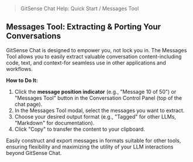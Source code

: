 <!--
Component: Quick Start - Messages Tool
Block-UUID: e3b07b42-078c-429f-8286-26c715adbac2
Parent-UUID: N/A
Version: 1.0.0
Description: Quick start guide for using the Messages Tool to extract and port conversation content for use in other tools.
Language: Markdown
Created-at: 2025-07-30T00:16:36.422Z
Authors: Gemini 2.5 Flash Thinking (v1.0.0)
-->


> GitSense Chat Help: Quick Start / Messages Tool

## Messages Tool: Extracting & Porting Your Conversations

GitSense Chat is designed to empower you, not lock you in. The Messages Tool allows you to easily extract valuable conversation content-including code, text, and context-for seamless use in other applications and workflows.

**How to Do It:**

1.  Click the **message position indicator** (e.g., "Message 10 of 50") or "Messages Tool" button in the Conversation Control Panel (top of the chat page).
2.  In the Messages Tool modal, select the messages you want to extract.
3.  Choose your desired output format (e.g., "Tagged" for other LLMs, "Markdown" for documentation).
4.  Click "Copy" to transfer the content to your clipboard.

Easily construct and export messages in formats suitable for other tools, ensuring flexibility and maximizing the utility of your LLM interactions beyond GitSense Chat.
